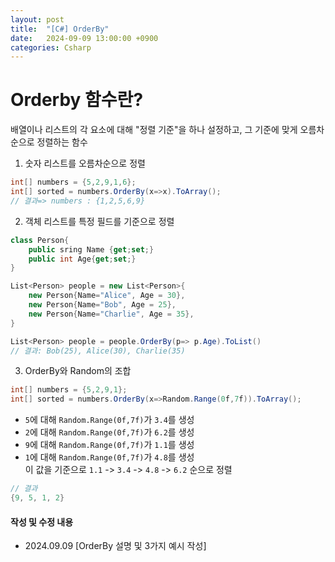 ```yaml
---
layout: post
title:  "[C#] OrderBy"
date:   2024-09-09 13:00:00 +0900
categories: Csharp
---
```


# Orderby 함수란?
배열이나 리스트의 각 요소에 대해 "정렬 기준"을 하나 설정하고, 그 기준에 맞게 오름차순으로 정렬하는 함수


1. 숫자 리스트를 오름차순으로 정렬
``` C#
int[] numbers = {5,2,9,1,6};
int[] sorted = numbers.OrderBy(x=>x).ToArray();
// 결과=> numbers : {1,2,5,6,9}
```
2. 객체 리스트를 특정 필드를 기준으로 정렬
``` C#
class Person{
    public sring Name {get;set;}
    public int Age{get;set;}
}

List<Person> people = new List<Person>{
    new Person{Name="Alice", Age = 30},
    new Person{Name="Bob", Age = 25},
    new Person{Name="Charlie", Age = 35},
}

List<Person> people = people.OrderBy(p=> p.Age).ToList()
// 결과: Bob(25), Alice(30), Charlie(35)
```

3. OrderBy와 Random의 조합
 ``` C#
int[] numbers = {5,2,9,1};
int[] sorted = numbers.OrderBy(x=>Random.Range(0f,7f)).ToArray();
```
- `5`에 대해 `Random.Range(0f,7f)`가 `3.4`를 생성
- `2`에 대해 `Random.Range(0f,7f)`가 `6.2`를 생성
- `9`에 대해 `Random.Range(0f,7f)`가 `1.1`를 생성
- `1`에 대해 `Random.Range(0f,7f)`가 `4.8`를 생성  
이 값을 기준으로 `1.1` -> `3.4` -> `4.8` -> `6.2` 순으로 정렬  
```C#
// 결과
{9, 5, 1, 2}
```


#### 작성 및 수정 내용
- 2024.09.09 \[OrderBy 설명 및 3가지 예시 작성\]